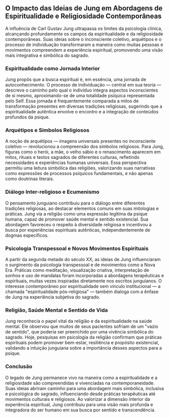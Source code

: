 
## O Impacto das Ideias de Jung em Abordagens de Espiritualidade e Religiosidade Contemporâneas

A influência de Carl Gustav Jung ultrapassa os limites da psicologia clínica, alcançando profundamente os campos da espiritualidade e da religiosidade contemporâneas. Suas ideias sobre o inconsciente coletivo, arquétipos e o processo de individuação transformaram a maneira como muitas pessoas e movimentos compreendem a experiência espiritual, promovendo uma visão mais integrativa e simbólica do sagrado.

### Espiritualidade como Jornada Interior

Jung propôs que a busca espiritual é, em essência, uma jornada de autoconhecimento. O processo de individuação — central em sua teoria — descreve o caminho pelo qual o indivíduo integra aspectos inconscientes de si mesmo, aproximando-se de uma totalidade psíquica representada pelo Self. Essa jornada é frequentemente comparada a mitos de transformação presentes em diversas tradições religiosas, sugerindo que a espiritualidade autêntica envolve o encontro e a integração de conteúdos profundos da psique.

### Arquétipos e Símbolos Religiosos

A noção de arquétipos — imagens universais presentes no inconsciente coletivo — revolucionou a compreensão dos símbolos religiosos. Para Jung, figuras como o herói, a mãe, o velho sábio e o renascimento aparecem em mitos, rituais e textos sagrados de diferentes culturas, refletindo necessidades e experiências humanas universais. Essa perspectiva permitiu uma leitura simbólica das religiões, valorizando suas narrativas como expressões de processos psíquicos fundamentais, e não apenas como doutrinas literais.

### Diálogo Inter-religioso e Ecumenismo

O pensamento junguiano contribuiu para o diálogo entre diferentes tradições religiosas, ao destacar elementos comuns em suas mitologias e práticas. Jung via a religião como uma expressão legítima da psique humana, capaz de promover saúde mental e sentido existencial. Sua abordagem favoreceu o respeito à diversidade religiosa e incentivou a busca por experiências espirituais autênticas, independentemente de dogmas específicos.

### Psicologia Transpessoal e Novos Movimentos Espirituais

A partir da segunda metade do século XX, as ideias de Jung influenciaram o surgimento da psicologia transpessoal e de movimentos como a Nova Era. Práticas como meditação, visualização criativa, interpretação de sonhos e uso de mandalas foram incorporadas a abordagens terapêuticas e espirituais, muitas vezes inspiradas diretamente nos escritos junguianos. O interesse contemporâneo por espiritualidade sem vínculo institucional — a chamada "espiritualidade pós-religiosa" — também dialoga com a ênfase de Jung na experiência subjetiva do sagrado.

### Religião, Saúde Mental e Sentido de Vida

Jung reconhecia o papel vital da religião e da espiritualidade na saúde mental. Ele observou que muitos de seus pacientes sofriam de um "vazio de sentido", que poderia ser preenchido por uma vivência simbólica do sagrado. Hoje, pesquisas em psicologia da religião confirmam que práticas espirituais podem promover bem-estar, resiliência e propósito existencial, validando a intuição junguiana sobre a importância desses aspectos para a psique.

### Conclusão

O legado de Jung permanece vivo na maneira como a espiritualidade e a religiosidade são compreendidas e vivenciadas na contemporaneidade. Suas ideias abriram caminho para uma abordagem mais simbólica, inclusiva e psicológica do sagrado, influenciando desde práticas terapêuticas até movimentos culturais e religiosos. Ao valorizar a dimensão interior da experiência espiritual, Jung contribuiu para uma visão mais profunda e integradora do ser humano em sua busca por sentido e transcendência.
```
